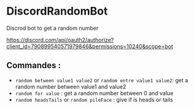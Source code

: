 # DiscordRandomBot
Discrod bot to get a random number

https://discord.com/api/oauth2/authorize?client_id=790899540571979846&permissions=10240&scope=bot

## Commandes :

- `random between value1 value2` or `random entre value1 value2`: get a random number between value1 and value2
- `random for value` : get a random number between 0 and value
- `random headsTails` or `random pileFace` : give if is heads or tails
